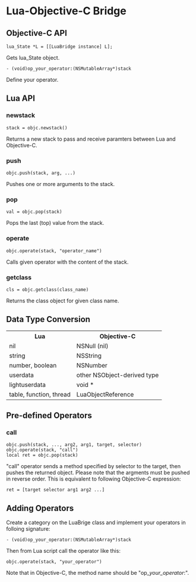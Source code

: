 Lua-Objective-C Bridge
======================

Objective-C API
---------------

    lua_State *L = [[LuaBridge instance] L];

Gets lua_State object.

    - (void)op_your_operator:(NSMutableArray*)stack

Define your operator.


Lua API
-------

### newstack

    stack = objc.newstack()

Returns a new stack to pass and receive paramters between Lua and Objective-C.

### push

    objc.push(stack, arg, ...)

Pushes one or more arguments to the stack.

### pop

    val = objc.pop(stack)

Pops the last (top) value from the stack.

### operate

    objc.operate(stack, "operator_name")

Calls given operator with the content of the stack.

### getclass

    cls = objc.getclass(class_name)

Returns the class object for given class name.

Data Type Conversion
---------------

<table>
<tr><th>Lua</th><th>Objective-C</th></tr>
<tr><td>nil</td><td>NSNull (nil)</td></tr>
<tr><td>string</td><td>NSString</td></tr>
<tr><td>number, boolean</td><td>NSNumber</td></tr>
<tr><td>userdata</td><td>other NSObject-derived type</td></tr>
<tr><td>lightuserdata</td><td>void *</td></tr>
<tr><td>table, function, thread</td><td>LuaObjectReference</td></tr>
</table>

Pre-defined Operators
---------------------

### call

    objc.push(stack, ..., arg2, arg1, target, selector)
    objc.operate(stack, "call")
    local ret = objc.pop(stack)

"call" operator sends a method specified by selector to the target, then pushes the returned object.
Please note that the argments must be pushed in reverse order.
This is equivalent to following Objective-C expression:

    ret = [target selector arg1 arg2 ...]


Adding Operators
----------------

Create a category on the LuaBrige class and implement your operators in folloing signature:

    - (void)op_your_operator:(NSMutableArray*)stack

Then from Lua script call the operator like this:

    objc.operate(stack, "your_operator")

Note that in Objective-C, the method name should be "op_*your_operator*:".
